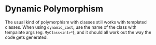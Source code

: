 # Dynamic Polymorphism

The usual kind of polymorphism with classes still works with templated classes.  When using `dynamic_cast`, use the name of the class with tempalate args (eg. `MyClass<int>*`), and it should all work out the way the code gets generated.
